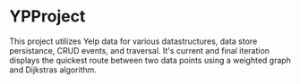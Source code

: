 # YPProject

This project utilizes Yelp data for various datastructures, data store persistance, CRUD events, and traversal. It's current and final iteration displays the quickest route between two data points using a weighted graph and Dijkstras algorithm. 
